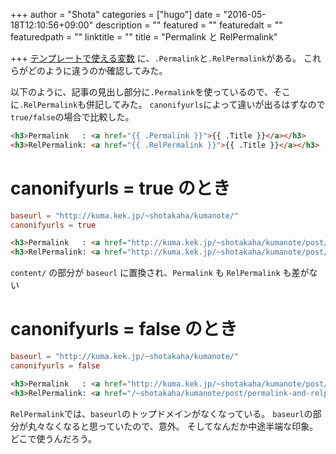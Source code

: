 +++
author = "Shota"
categories = ["hugo"]
date = "2016-05-18T12:10:56+09:00"
description = ""
featured = ""
featuredalt = ""
featuredpath = ""
linktitle = ""
title = "Permalink と RelPermalink"

+++
[テンプレートで使える変数](https://gohugo.io/templates/variables/ ) に、``.Permalink``と``.RelPermalink``がある。
これらがどのように違うのか確認してみた。

以下のように、記事の見出し部分に``.Permalink``を使っているので、そこに``.RelPermalink``も併記してみた。
``canonifyurls``によって違いが出るはずなので``true/false``の場合で比較した。

``` html
<h3>Permalink   : <a href="{{ .Permalink }}">{{ .Title }}</a></h3>
<h3>RelPermalink: <a href="{{ .RelPermalink }}">{{ .Title }}</a></h3>
```

# canonifyurls = true のとき

``` toml
baseurl = "http://kuma.kek.jp/~shotakaha/kumanote/"
canonifyurls = true
```

``` html
<h3>Permalink   : <a href="http://kuma.kek.jp/~shotakaha/kumanote/post/permalink-and-relpermalink/">Permalink と RelPermalink</a></h3>
<h3>RelPermalink: <a href="http://kuma.kek.jp/~shotakaha/kumanote/post/permalink-and-relpermalink/">Permalink と RelPermalink</a></h3>
```

``content/`` の部分が ``baseurl`` に置換され、``Permalink`` も ``RelPermalink`` も差がない



# canonifyurls = false のとき


``` toml
baseurl = "http://kuma.kek.jp/~shotakaha/kumanote/"
canonifyurls = false
```

``` html
<h3>Permalink   : <a href="http://kuma.kek.jp/~shotakaha/kumanote/post/permalink-and-relpermalink/">Permalink と RelPermalink</a></h3>
<h3>RelPermalink: <a href="/~shotakaha/kumanote/post/permalink-and-relpermalink/">Permalink と RelPermalink</a></h3>
```

``RelPermalink``では、``baseurl``のトップドメインがなくなっている。
``baseurl``の部分が丸々なくなると思っていたので、意外。
そしてなんだか中途半端な印象。どこで使うんだろう。
